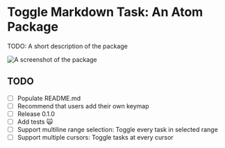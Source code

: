 # Toggle Markdown Task: An Atom Package

TODO: A short description of the package

![A screenshot of the package](https://f.cloud.github.com/assets/69169/2290250/c35d867a-a017-11e3-86be-cd7c5bf3ff9b.gif)

## TODO

- [ ] Populate README.md
- [ ] Recommend that users add their own keymap
- [ ] Release 0.1.0
- [ ] Add tests :scream_cat:
- [ ] Support multiline range selection: Toggle every task in selected range
- [ ] Support multiple cursors: Toggle tasks at every cursor
